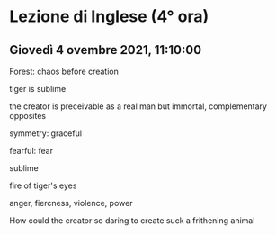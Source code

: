 #  Lezione di Inglese (4° ora)
## Giovedì 4 ovembre 2021, 11:10:00


Forest: chaos before creation


tiger is sublime

the creator is preceivable as a real man but immortal, complementary opposites



symmetry: graceful

fearful: fear

sublime

fire of tiger's eyes

anger, fiercness, violence, power

How could the creator so daring to create suck a frithening animal
<!--stackedit_data:
eyJoaXN0b3J5IjpbLTEyMzcxOTMxNzgsLTE5NDQ3OTA2NjVdfQ
==
-->
